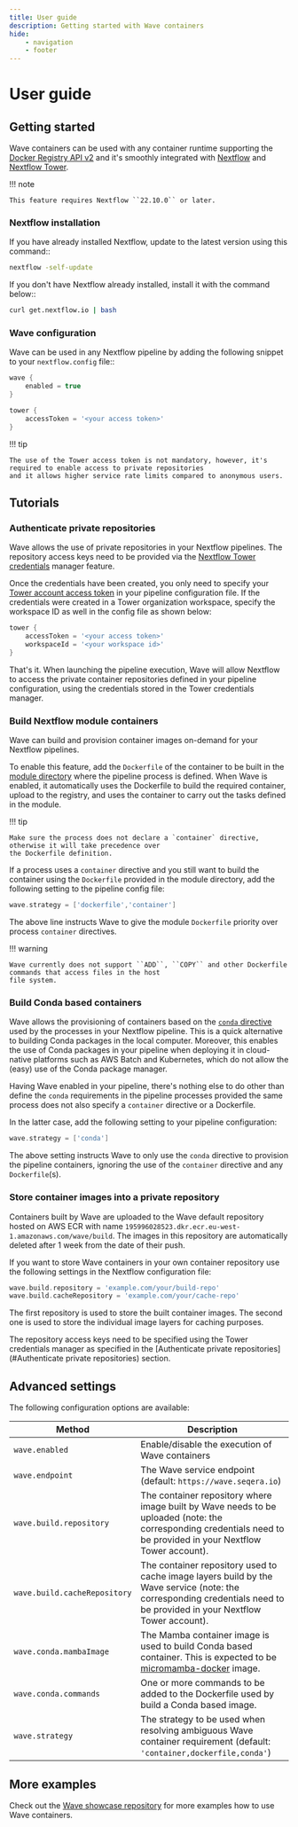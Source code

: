 ```yaml
---
title: User guide
description: Getting started with Wave containers
hide:
    - navigation
    - footer
---
```


# User guide

## Getting started

Wave containers can be used with any container runtime supporting the [Docker Registry API v2](https://docs.docker.com/registry/spec/api/) 
and it's smoothly integrated with [Nextflow](https://www.nextflow.io/) and [Nextflow Tower](https://cloud.tower.nf/).

!!! note

    This feature requires Nextflow ``22.10.0`` or later.

### Nextflow installation

If you have already installed Nextflow, update to the latest version using this command::

```bash
nextflow -self-update
```

If you don't have Nextflow already installed, install it with the command below::

```bash
curl get.nextflow.io | bash
```

### Wave configuration

Wave can be used in any Nextflow pipeline by adding the following snippet to your `nextflow.config` file::

```groovy
wave {
    enabled = true
}

tower {
    accessToken = '<your access token>'
}
```

!!! tip

    The use of the Tower access token is not mandatory, however, it's required to enable access to private repositories
    and it allows higher service rate limits compared to anonymous users.

## Tutorials

### Authenticate private repositories

Wave allows the use of private repositories in your Nextflow pipelines. The repository access keys need to be provided
via the [Nextflow Tower credentials](https://help.tower.nf/23.1/credentials/overview/) manager feature.

Once the credentials have been created, you only need to specify your [Tower account access token](https://help.tower.nf/23.1/api/overview/#authentication)
in your pipeline configuration file. If the credentials were created in a Tower organization workspace, specify the workspace ID
as well in the config file as shown below:

```groovy
tower {
    accessToken = '<your access token>'
    workspaceId = '<your workspace id>'
}
```

That's it. When launching the pipeline execution, Wave will allow Nextflow to access the private container repositories 
defined in your pipeline configuration, using the credentials stored in the Tower credentials manager. 

### Build Nextflow module containers

Wave can build and provision container images on-demand for your Nextflow pipelines.

To enable this feature, add the `Dockerfile` of the container to be built in the [module directory](https://www.nextflow.io/docs/latest/dsl2.html#module-binaries)
where the pipeline process is defined. When Wave is enabled, it automatically uses the Dockerfile to build the required container,
upload to the registry, and uses the container to carry out the tasks defined in the module.

!!! tip

    Make sure the process does not declare a `container` directive, otherwise it will take precedence over
    the Dockerfile definition.

If a process uses a `container` directive and you still want to build the container using the `Dockerfile` provided in
the module directory, add the following setting to the pipeline config file:

```groovy
wave.strategy = ['dockerfile','container']
```

The above line instructs Wave to give the module `Dockerfile` priority over process `container` directives.

!!! warning

    Wave currently does not support ``ADD``, ``COPY`` and other Dockerfile commands that access files in the host
    file system.

### Build Conda based containers

Wave allows the provisioning of containers based on the [`conda` directive](https://www.nextflow.io/docs/latest/process.html#conda) used by the processes in your
Nextflow pipeline. This is a quick alternative to building Conda packages in the local computer. Moreover, this enables the use of
Conda packages in your pipeline when deploying it in cloud-native platforms such as AWS Batch and Kubernetes,
which do not allow the (easy) use of the Conda package manager.

Having Wave enabled in your pipeline, there's nothing else to do other than define the `conda` requirements in
the pipeline processes provided the same process does not also specify a `container` directive or a Dockerfile.

In the latter case, add the following setting to your pipeline configuration:

```groovy
wave.strategy = ['conda']
```

The above setting instructs Wave to only use the `conda` directive to provision the pipeline containers, ignoring the use of
the `container` directive and any `Dockerfile`(s).

### Store container images into a private repository

Containers built by Wave are uploaded to the Wave default repository hosted on AWS ECR with name
`195996028523.dkr.ecr.eu-west-1.amazonaws.com/wave/build`. The images in this repository are automatically deleted
after 1 week from the date of their push.

If you want to store Wave containers in your own container repository use the following settings in
the Nextflow configuration file:

```groovy
wave.build.repository = 'example.com/your/build-repo'
wave.build.cacheRepository = 'example.com/your/cache-repo'
```

The first repository is used to store the built container images. The second one is used to store the individual
image layers for caching purposes.

The repository access keys need to be specified using the Tower credentials manager as specified in the
[Authenticate private repositories](#Authenticate private repositories) section.

## Advanced settings

The following configuration options are available:

| Method                       | Description                                                                                                                                                             |
| ---------------------------- | ----------------------------------------------------------------------------------------------------------------------------------------------------------------------- |
| `wave.enabled`               | Enable/disable the execution of Wave containers                                                                                                                         |
| `wave.endpoint`              | The Wave service endpoint (default: `https://wave.seqera.io`)                                                                                                           |
| `wave.build.repository`      | The container repository where image built by Wave needs to be uploaded (note: the corresponding credentials need to be provided in your Nextflow Tower account).       |
| `wave.build.cacheRepository` | The container repository used to cache image layers build by the Wave service (note: the corresponding credentials need to be provided in your Nextflow Tower account). |
| `wave.conda.mambaImage`      | The Mamba container image is used to build Conda based container. This is expected to be [micromamba-docker](https://github.com/mamba-org/micromamba-docker) image.     |
| `wave.conda.commands`        | One or more commands to be added to the Dockerfile used by build a Conda based image.                                                                                   |
| `wave.strategy`              | The strategy to be used when resolving ambiguous Wave container requirement (default: `'container,dockerfile,conda'`)                                                   |

## More examples

Check out the [Wave showcase repository](https://github.com/seqeralabs/wave-showcase) for more examples how to use Wave containers.

